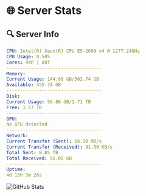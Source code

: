 # 🌐 Server Stats
## 🔍 Server Info
```yaml
CPU: Intel(R) Xeon(R) CPU E5-2699 v4 @ 1277.24GHz
CPU Usage: 0.50%
Cores: 44P | 88T
-----------------------------------
Memory:
Current Usage: 144.68 GB/503.74 GB
Available: 355.74 GB
-----------------------------------
Disk:
Current Usage: 56.86 GB/1.71 TB
Free: 1.57 TB
-----------------------------------
GPU:
No GPU detected
-----------------------------------
Network:
Current Transfer (Sent): 16.19 MB/s
Current Transfer (Received): 91.00 KB/s
Total Sent: 8.85 TB
Total Received: 91.05 GB
-----------------------------------
Uptime:
4d 15h 3m 26s
```
![GitHub Stats](https://img.shields.io/badge/Updated-2025-03-12_12:26:15-blue)
